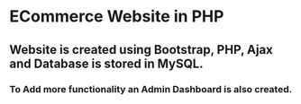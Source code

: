 # ECommerce Website in PHP
## Website is created using Bootstrap, PHP, Ajax and Database is stored in MySQL.
### To Add more functionality an Admin Dashboard is also created.
